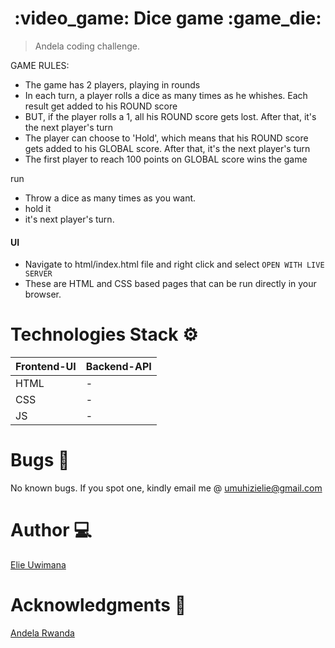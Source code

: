 
<h1 align="center"> :video_game: Dice game :game_die: </h1>

> Andela coding challenge.

GAME RULES:

- The game has 2 players, playing in rounds
- In each turn, a player rolls a dice as many times as he whishes. Each result get added to his ROUND score
- BUT, if the player rolls a 1, all his ROUND score gets lost. After that, it's the next player's turn
- The player can choose to 'Hold', which means that his ROUND score gets added to his GLOBAL score. After that, it's the next player's turn
- The first player to reach 100 points on GLOBAL score wins the game

run
 - Throw a dice as many times as you want.
 - hold it
 - it's next player's turn.
 

#### UI
 - Navigate to html/index.html file and right click and select  `OPEN WITH LIVE SERVER`
 - These are HTML and CSS based pages that can be run directly in your browser.



# Technologies Stack :gear:
| Frontend-UI | Backend-API    |
| ---------   | -----------    |
| HTML        |     -          |
| CSS         |     -          |
| JS          |     -          |


# Bugs :bug:
No known bugs.
If you spot one, kindly email me @ umuhizielie@gmail.com
# Author :computer:

 [Elie Uwimana](https://github.com/UwimanaMuhiziElie)

# Acknowledgments :bow:
[Andela Rwanda](https://www.andela.com)
